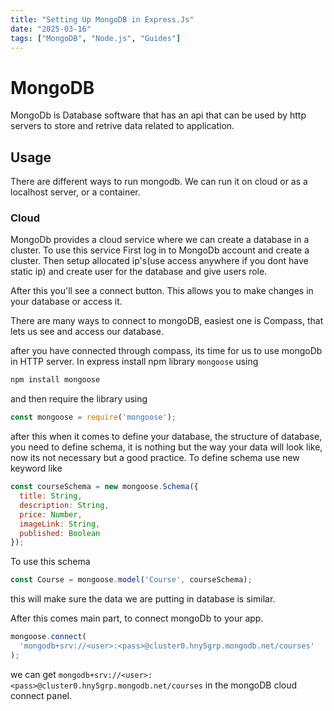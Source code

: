 ```yaml
---
title: "Setting Up MongoDB in Express.Js"
date: "2025-03-16"
tags: ["MongoDB", "Node.js", "Guides"]
---
```


# MongoDB
MongoDb is Database software that has an api that can be used by http servers to store and retrive data related to application.

## Usage
There are different ways to run mongodb.
We can run it on cloud or as a localhost server, or a container.

### Cloud 
MongoDb provides a cloud service where we can create a database in a cluster. To use this service First log in to MongoDb account and create a cluster. Then setup allocated ip's(use access anywhere if you dont have static ip) and create user for the database and give users role.

After this you'll see a connect button. This allows you to make changes in your database or access it.

There are many ways to connect to mongoDB, easiest one is Compass, that lets us see and access our database.

after you have connected through compass, its time for us to use mongoDb in HTTP server.
In express install npm library `mongoose` using 
```bash
npm install mongoose
```
and then require the library using
```javascript
const mongoose = require('mongoose');
```
 
 after this when it comes to define your database, the structure of database, you need to define schema, it is nothing but the way your data will look like, now its not necessary but a good practice. To define schema use new keyword like 
```javascript
const courseSchema = new mongoose.Schema({
  title: String,
  description: String,
  price: Number,
  imageLink: String,
  published: Boolean
});
```

To use this schema 
```javascript
const Course = mongoose.model('Course', courseSchema);
```
this will make sure the data we are putting in database is similar.

After this comes main part, to connect mongoDb to your app.
```javascript
mongoose.connect(
  'mongodb+srv://<user>:<pass>@cluster0.hny5grp.mongodb.net/courses'
);
```
we can get 
`mongodb+srv://<user>:<pass>@cluster0.hny5grp.mongodb.net/courses` 
in the mongoDB cloud connect panel.
